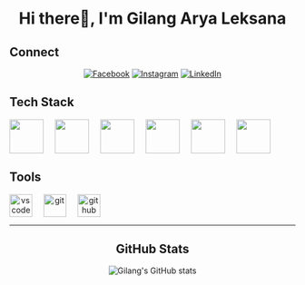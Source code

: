 <h1 align="center">
  
Hi there👋, I'm Gilang Arya Leksana

</h2>

##  Connect
<div align="center">
  
[![Facebook](https://img.shields.io/badge/-Facebook-1877F2?style=for-the-badge&logo=facebook)](https://www.facebook.com/gilang.arya.3114/)
[![Instagram](https://img.shields.io/badge/-Instagram-E4405F?style=for-the-badge&logo=instagram)](https://instagram.com/gryaaaaaa_)
[![LinkedIn](https://img.shields.io/badge/-LinkedIn-0A66C2?style=for-the-badge&logo=linkedin)](https://linkedin.com/in/gilangarya)

</div>

##  Tech Stack
<p align="center" style="display: flex; gap: 20px;">
  
  <img src="https://cdn.jsdelivr.net/gh/devicons/devicon/icons/html5/html5-original.svg" width="60"/>
  <img src="https://cdn.jsdelivr.net/gh/devicons/devicon/icons/css3/css3-original.svg" width="60"/>
  <img src="https://cdn.jsdelivr.net/gh/devicons/devicon/icons/javascript/javascript-original.svg" width="60"/>
  <img src="https://cdn.jsdelivr.net/gh/devicons/devicon/icons/php/php-original.svg" width="60"/>
  <img src="https://cdn.jsdelivr.net/gh/devicons/devicon/icons/python/python-original.svg" width="60"/>
  <img src="https://cdn.jsdelivr.net/gh/devicons/devicon/icons/java/java-original.svg" width="60"/>
  
</p>

##  Tools
<p align="center" style="display: flex; gap: 20px;">
  <img src="https://cdn.jsdelivr.net/gh/devicons/devicon/icons/vscode/vscode-original.svg" alt="vscode" width="40"/>
  <img src="https://cdn.jsdelivr.net/gh/devicons/devicon/icons/git/git-original.svg" alt="git" width="40"/>
  <img src="https://cdn.jsdelivr.net/gh/devicons/devicon/icons/github/github-original.svg" alt="github" width="40"/>
</p>

---

<h2 align="center">GitHub Stats</h2>

<div align="center">

![Gilang's GitHub stats](https://github-readme-stats.vercel.app/api?username=gilangarya&show_icons=true&theme=tokyonight)
  
</div>









